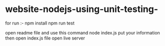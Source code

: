# website-nodejs-using-unit-testing-


for run :- npm install
npm run test


open readme file and use this command node index.js put your information then open index.js file open live server
